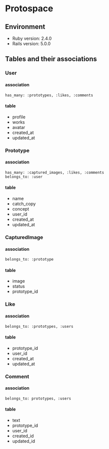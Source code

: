 # Protospace
## Environment
- Ruby version: 2.4.0
- Rails version: 5.0.0

## Tables and their associations
### User
#### association
```
has_many: :prototypes, :likes, :comments
```
#### table

- profile
- works
- avatar
- created_at
- updated_at

### Prototype
#### association
```
has_many: :captured_images, :likes, :comments
belongs_to: :user
```
#### table
- name
- catch_copy
- concept
- user_id
- created_at
- updated_at

### CapturedImage
#### association
```
belongs_to: :prototype
```
#### table
- image
- status
- prototype_id

### Like
#### association
```
belongs_to: :prototypes, :users
```
#### table
- prototype_id
- user_id
- created_at
- updated_at

### Comment
#### association
```
belongs_to: prototypes, :users
```
#### table
- text
- prototype_id
- user_id
- created_id
- updated_id
